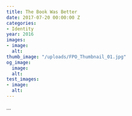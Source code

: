 ```yaml
---
title: The Book Was Better
date: 2017-07-20 00:00:00 Z
categories:
- Identity
year: 2016
images:
- image: 
  alt: 
thumb_image: "/uploads/FPO_Thumbnail_01.jpg"
og_image:
  image: 
  alt: 
test_images:
- image: 
  alt: 
---
```


...